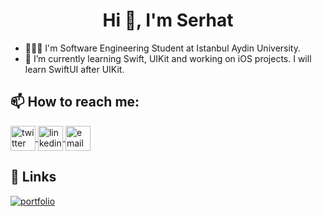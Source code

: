 <h1 align="center">Hi 👋, I'm Serhat</h1> 

- 👨🏻‍🎓 I'm Software Engineering Student at Istanbul Aydin University. 
- 🌱 I’m currently learning Swift, UIKit and working on iOS projects. I will learn SwiftUI after UIKit.


## 📫 How to reach me:

<p align="left">
		<a href="https://www.twitter.com/sreaht/" target="_blank">
		<img align="center" src="https://upload.wikimedia.org/wikipedia/commons/4/4f/Twitter-logo.svg" alt="twitter" height="40" width="40" />
	</a>
    <a href="https://www.linkedin.com/in/serhatkildaci/" target="_blank">
		<img align="center" src="https://upload.wikimedia.org/wikipedia/commons/c/c9/Linkedin.svg" alt="linkedin" height="40" width="40" />
	</a>
	<a href="mailto:kildaciserhat0@gmail.com" target="_blank">
		<img align="center" src="https://upload.wikimedia.org/wikipedia/commons/7/7e/Gmail_icon_%282020%29.svg" alt="email" height="40" width="40" />
	</a>
</p>

## 🔗 Links
[![portfolio](https://img.shields.io/badge/my_portfolio-000?style=for-the-badge&logo=ko-fi&logoColor=white)](https://serhatkildaci.me/)
